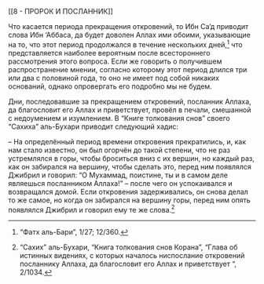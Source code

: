[[8 - ПРОРОК И ПОСЛАННИК]]

Что касается периода прекращения откровений, то Ибн Са‘д приводит слова Ибн ‘Аббаса, да будет доволен Аллах ими обоими, указывающие на то, что этот период продолжался в течение нескольких дней,[^1] что представляется наиболее вероятным после всестороннего рассмотрения этого вопроса. Если же говорить о получившем распространение мнении, согласно которому этот период длился три или два с половиной года, то оно не имеет под собой никаких оснований, однако опровергать его подробно мы не будем.


Дни, последовавшие за прекращением откровений, посланник Аллаха, да благословит его Аллах и приветствует, провёл в печали, смешанной с недоумением и изумлением. В “Книге толкования снов” своего “Сахиха” аль-Бухари приводит следующий хадис:

– На определённый период времени откровения прекратились, и, как нам стало известно, он был огорчён до такой степени, что не раз устремлялся в горы, чтобы броситься вниз с их вершин, но каждый раз, как он забирался на вершину, чтобы сделать это, перед ним появлялся Джибрил и говорил: “О Мухаммад, поистине, ты и в самом деле являешься посланником Аллаха!” – после чего он успокаивался и возвращался домой. Если откровения задерживались, он снова делал то же самое, но когда он забирался на вершину горы, перед ним опять появлялся Джибрил и говорил ему те же слова.[^2]

[^1]: “Фатх аль-Бари”, 1/27; 12/360.

[^2]: “Сахих” аль-Бухари, “Книга толкования снов Корана”, “Глава об истинных видениях, с которых началось ниспослание откровений посланнику Аллаха, да благословит его Аллах и приветствует “, 2/1034.


